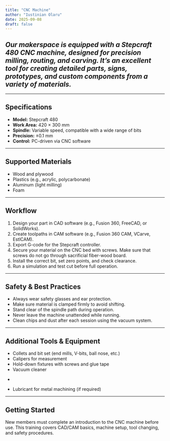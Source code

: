```yaml
---
title: "CNC Machine"
author: "Iustinian Olaru"
date: 2025-09-08
draft: false
---
```


## ***Our makerspace is equipped with a **Stepcraft 480 CNC machine**, designed for precision milling, routing, and carving. It’s an excellent tool for creating detailed parts, signs, prototypes, and custom components from a variety of materials.***

---

## Specifications

- **Model:** Stepcraft 480
- **Work Area:** 420 × 300 mm
- **Spindle:** Variable speed, compatible with a wide range of bits
- **Precision:** ±0.1 mm
- **Control:** PC-driven via CNC software

---

## Supported Materials

- Wood and plywood
- Plastics (e.g., acrylic, polycarbonate)
- Aluminum (light milling)
- Foam

---

## Workflow

1. Design your part in CAD software (e.g., Fusion 360, FreeCAD, or SolidWorks).
2. Create toolpaths in CAM software (e.g., Fusion 360 CAM, VCarve, EstlCAM).
3. Export G-code for the Stepcraft controller.
4. Secure your material on the CNC bed with screws. Make sure that screws do not go through sacrificial fiber-wood board.
5. Install the correct bit, set zero points, and check clearance.
6. Run a simulation and test cut before full operation.

---

## Safety & Best Practices

- Always wear safety glasses and ear protection.
- Make sure material is clamped firmly to avoid shifting.
- Stand clear of the spindle path during operation.
- Never leave the machine unattended while running.
- Clean chips and dust after each session using the vacuum system.

---

## Additional Tools & Equipment

- Collets and bit set (end mills, V-bits, ball nose, etc.)
- Calipers for measurement
- Hold-down fixtures with screws and glue tape
- Vacuum cleaner
- ```
- Lubricant for metal machining (if required)

---

## Getting Started

New members must complete an introduction to the CNC machine before use. This training covers CAD/CAM basics, machine setup, tool changing, and safety procedures.  
